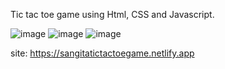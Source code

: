 Tic tac toe game using Html, CSS and Javascript.

![image](https://github.com/user-attachments/assets/b8f19eb5-2542-43e7-b3b8-3ddf6864b171)
![image](https://github.com/user-attachments/assets/64a83b82-c69a-49e4-aea4-9d718e640ce8)
![image](https://github.com/user-attachments/assets/d124c33b-3a70-4cd4-ae43-ffc2e317a480)

site: https://sangitatictactoegame.netlify.app
